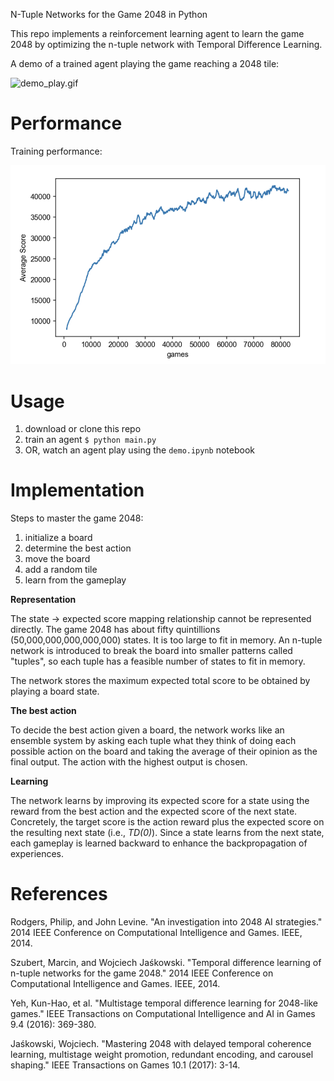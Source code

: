 N-Tuple Networks for the Game 2048 in Python

This repo implements a reinforcement learning agent to learn the game 2048 by optimizing the n-tuple network with Temporal Difference Learning.

A demo of a trained agent playing the game reaching a 2048 tile:

![demo_play.gif](./asset/demo_play.gif)

# Performance

Training performance:

![performance.png](./asset/performance.png)

# Usage

1. download or clone this repo
2. train an agent `$ python main.py`
3. OR, watch an agent play using the `demo.ipynb` notebook

# Implementation

Steps to master the game 2048:

1. initialize a board
2. determine the best action
3. move the board
4. add a random tile
5. learn from the gameplay


**Representation**

The state -> expected score mapping relationship cannot be represented directly. The game 2048 has about fifty quintillions (50,000,000,000,000,000) states. It is too large to fit in memory. An n-tuple network is introduced to break the board into smaller patterns called "tuples", so each tuple has a feasible number of states to fit in memory. 

The network stores the maximum expected total score to be obtained by playing a board state.

**The best action**

To decide the best action given a board, the network works like an ensemble system by asking each tuple what they think of doing each possible action on the board and taking the average of their opinion as the final output. The action with the highest output is chosen.

**Learning**

The network learns by improving its expected score for a state using the reward from the best action and the expected score of the next state. Concretely, the target score is the action reward plus the expected score on the resulting next state (i.e., *TD(0)*). Since a state learns from the next state, each gameplay is learned backward to enhance the backpropagation of experiences.

# References
Rodgers, Philip, and John Levine. "An investigation into 2048 AI strategies." 2014 IEEE Conference on Computational Intelligence and Games. IEEE, 2014.

Szubert, Marcin, and Wojciech Jaśkowski. "Temporal difference learning of n-tuple networks for the game 2048." 2014 IEEE Conference on Computational Intelligence and Games. IEEE, 2014.

Yeh, Kun-Hao, et al. "Multistage temporal difference learning for 2048-like games." IEEE Transactions on Computational Intelligence and AI in Games 9.4 (2016): 369-380.

Jaśkowski, Wojciech. "Mastering 2048 with delayed temporal coherence learning, multistage weight promotion, redundant encoding, and carousel shaping." IEEE Transactions on Games 10.1 (2017): 3-14.
